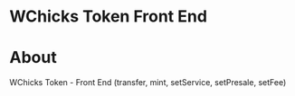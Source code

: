 # WChicks Token Front End 

# About
WChicks Token - Front End (transfer, mint, setService, setPresale, setFee) 

